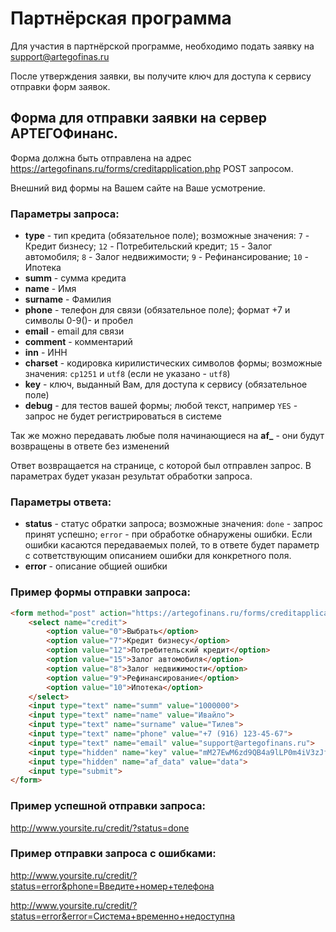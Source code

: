 # Партнёрская программа

Для участия в партнёрской программе, необходимо подать заявку на support@artegofinas.ru

После утверждения заявки, вы получите ключ для доступа к сервису отправки форм заявок.

## Форма для отправки заявки на сервер АРТЕГОФинанс.

Форма должна быть отправлена на адрес https://artegofinans.ru/forms/creditapplication.php POST запросом.

Внешний вид формы на Вашем сайте на Ваше усмотрение.

### Параметры запроса:

- **type** - тип кредита (обязательное поле); возможные значения: `7` - Кредит бизнесу; `12` - Потребительский кредит; `15` - Залог автомобиля; `8` - Залог недвижимости; `9` - Рефинансирование; `10` - Ипотека
- **summ** - сумма кредита
- **name** - Имя
- **surname** - Фамилия
- **phone** - телефон для связи (обязательное поле); формат +7 и символы 0-9()- и пробел
- **email** - email для связи
- **comment** - комментарий
- **inn** - ИНН
- **charset** - кодировка кирилистических символов формы; возможные значения: `cp1251` и `utf8` (если не указано - `utf8`)
- **key** - ключ, выданный Вам, для доступа к сервису (обязательное поле)
- **debug** - для тестов вашей формы; любой текст, например `YES` - запрос не будет регистрироваться в системе

Так же можно передавать любые поля начинающиеся на **af_** - они будут возвращены в ответе без изменений

Ответ возвращается на странице, с которой был отправлен запрос. В параметрах будет указан результат обработки запроса.

### Параметры ответа:

- **status** - статус обратки запроса; возможные значения: `done` - запрос принят успешно; `error` - при обработке обнаружены ошибки. Если ошибки касаются передаваемых полей, то в ответе будет параметр с сответствующим описанием ошибки для конкретного поля. 
- **error** - описание общией ошибки

### Пример формы отправки запроса:

```html
<form method="post" action="https://artegofinans.ru/forms/creditapplication.php">
	<select name="credit">
		<option value="0">Выбрать</option>
		<option value="7">Кредит бизнесу</option>
		<option value="12">Потребительский кредит</option>
		<option value="15">Залог автомобиля</option>
		<option value="8">Залог недвижимости</option>
		<option value="9">Рефинансирование</option>
		<option value="10">Ипотека</option>
	</select>
	<input type="text" name="summ" value="1000000">
	<input type="text" name="name" value="Ивайло">
	<input type="text" name="surname" value="Тилев">
	<input type="text" name="phone" value="+7 (916) 123-45-67">
	<input type="text" name="email" value="support@artegofinans.ru">
	<input type="hidden" name="key" value="mM27EwM6zd9QB4a9lLP0m4iV3zJf2FN8">
	<input type="hidden" name="af_data" value="data">
	<input type="submit">
</form>
```

### Пример успешной отправки запроса:

http://www.yoursite.ru/credit/?status=done

### Пример отправки запроса с ошибками:

http://www.yoursite.ru/credit/?status=error&phone=Введите+номер+телефона

http://www.yoursite.ru/credit/?status=error&error=Система+временно+недоступна
